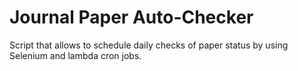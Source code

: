 # Journal Paper Auto-Checker

Script that allows to schedule daily checks of paper status by using Selenium and lambda cron jobs.
